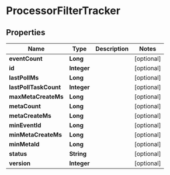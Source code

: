 # ProcessorFilterTracker

## Properties
Name | Type | Description | Notes
------------ | ------------- | ------------- | -------------
**eventCount** | **Long** |  |  [optional]
**id** | **Integer** |  |  [optional]
**lastPollMs** | **Long** |  |  [optional]
**lastPollTaskCount** | **Integer** |  |  [optional]
**maxMetaCreateMs** | **Long** |  |  [optional]
**metaCount** | **Long** |  |  [optional]
**metaCreateMs** | **Long** |  |  [optional]
**minEventId** | **Long** |  |  [optional]
**minMetaCreateMs** | **Long** |  |  [optional]
**minMetaId** | **Long** |  |  [optional]
**status** | **String** |  |  [optional]
**version** | **Integer** |  |  [optional]
